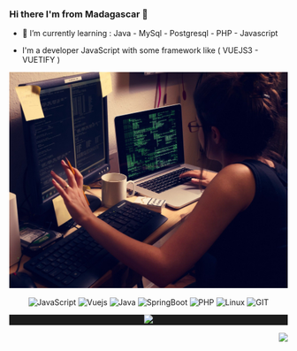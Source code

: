 ### Hi there I'm from Madagascar 👋

- 🌱 I’m currently learning :
Java -
MySql - 
Postgresql -
PHP -
Javascript

- I'm a developer JavaScript with some framework like ( VUEJS3 - VUETIFY )

![Cover](https://github.com/andrianina777/andrianina777/blob/master/img/cover.jpg)

  <!-- SKILLS -->
  
<p align="center">
  <img alt='JavaScript' src='https://img.shields.io/badge/JavaScript-F7DF1E?style=for-the-badge&logo=javascript&logoColor=teal'/>
  <img alt='Vuejs' src='https://img.shields.io/badge/Vue.js-35495E?style=for-the-badge&logo=vuedotjs&logoColor=4FC08D'/>
  <img alt='Java' src='https://img.shields.io/badge/Java-ED8B00?style=for-the-badge&logo=openjdk&logoColor=white'/>
  <img alt='SpringBoot' src='https://img.shields.io/badge/SpringBoot-6DB33F?style=flat-square&logo=Spring&logoColor=white'/>
  <img alt='PHP' src='https://img.shields.io/badge/PHP-777BB4?style=for-the-badge&logo=php&logoColor=white'/>
  <img alt='Linux' src='https://img.shields.io/badge/Linux-3776AB?style=for-the-badge&logo=linux&logoColor=white'/>
  <img alt='GIT' src='https://img.shields.io/badge/git-%23F05033.svg?style=for-the-badge&logo=git&logoColor=white'/>
 </p>

 <!-- Linux Typing -->

<p align="center" style="background: #1c1c1c;">  
  <img src="https://readme-typing-svg.herokuapp.com?font=product+sans&amp;color=06ACBD&amp;center=true&amp;lines=%24%20sudo%20apt%20install%20brain&amp;duration=7000">
</p>

<!-- Visitor -->

<p align="right">
  <img src="https://api.visitorbadge.io/api/visitors?path=https%3A%2F%2Fgithub.com%2Fandrianina777&countColor=%23263759"/>
</p>

<!--
**andrianina777/andrianina777** is a ✨ _special_ ✨ repository because its `README.md` (this file) appears on your GitHub profile.

Here are some ideas to get you started:

- 🔭 I’m currently working on ...
- 🌱 I’m currently learning ...
- 👯 I’m looking to collaborate on ...
- 🤔 I’m looking for help with ...
- 💬 Ask me about ...
- 📫 How to reach me: ...
- 😄 Pronouns: ...
- ⚡ Fun fact: ...
-->
